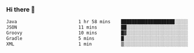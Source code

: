### Hi there 👋

<!--START_SECTION:waka-->

```txt
Java                       1 hr 58 mins    ████████████████████░░░░░   80.40 %
JSON                       11 mins         ██░░░░░░░░░░░░░░░░░░░░░░░   07.94 %
Groovy                     10 mins         █▓░░░░░░░░░░░░░░░░░░░░░░░   07.08 %
Gradle                     5 mins          █░░░░░░░░░░░░░░░░░░░░░░░░   03.69 %
XML                        1 min           ▒░░░░░░░░░░░░░░░░░░░░░░░░   00.72 %
```

<!--END_SECTION:waka-->

<!--
**jerry-shao/jerry-shao** is a ✨ _special_ ✨ repository because its `README.md` (this file) appears on your GitHub profile.

Here are some ideas to get you started:

- 🔭 I’m currently working on ...
- 🌱 I’m currently learning ...
- 👯 I’m looking to collaborate on ...
- 🤔 I’m looking for help with ...
- 💬 Ask me about ...
- 📫 How to reach me: ...
- 😄 Pronouns: ...
- ⚡ Fun fact: ...
-->
